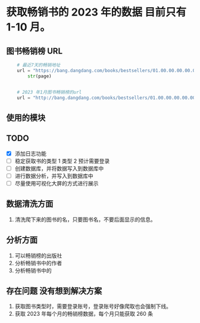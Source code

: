 # 获取畅销书的 2023 年的数据 目前只有 1-10 月。

## 图书畅销榜 URL

```python
    # 最近7天的畅销地址
    url = "https://bang.dangdang.com/books/bestsellers/01.00.00.00.00.00-recent7-0-0-1-" + \
        str(page)


    # 2023 年1月图书畅销榜的url
    url = "http://bang.dangdang.com/books/bestsellers/01.00.00.00.00.00-month-2023-1-1-1"


```

## 使用的模块

## TODO

- [x] 添加日志功能
- [ ] 稳定获取书的类型 1 类型 2 预计需要登录
- [ ] 创建数据库，并将数据写入到数据库中
- [ ] 进行数据分析，并写入到数据库中
- [ ] 尽量使用可视化大屏的方式进行展示

## 数据清洗方面

1. 清洗爬下来的图书的名，只要图书名，不要后面显示的信息。

## 分析方面

1. 可以畅销榜的出版社
2. 分析畅销书中的作者
3. 分析畅销书中的

## 存在问题 没有想到解决方案

1. 获取图书类型时，需要登录账号，登录账号好像爬取也会强制下线。
2. 获取 2023 年每个月的畅销榜数据，每个月只能获取 260 条
